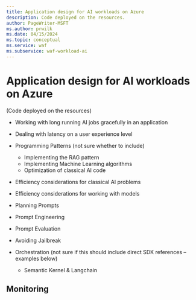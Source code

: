 ```yaml
---
title: Application design for AI workloads on Azure
description: Code deployed on the resources.
author: PageWriter-MSFT
ms.author: prwilk
ms.date: 04/15/2024
ms.topic: conceptual
ms.service: waf
ms.subservice: waf-workload-ai
---
```


# Application design for AI workloads on Azure

(Code deployed on the resources)

- Working with long running AI jobs gracefully in an application
- Dealing with latency on a user experience level
- Programming Patterns (not sure whether to include)
    - Implementing the RAG pattern 
    - Implementing Machine Learning algorithms
    - Optimization of classical AI code

- Efficiency considerations for classical AI problems
- Efficiency considerations for working with models
- Planning Prompts 
- Prompt Engineering
- Prompt Evaluation
- Avoiding Jailbreak
- Orchestration (not sure if this should include direct SDK references – examples below)
    - Semantic Kernel & Langchain



## Monitoring
